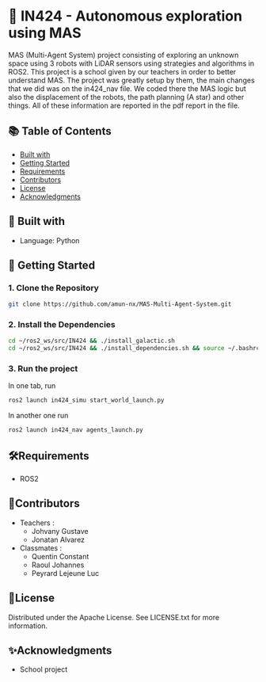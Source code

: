 # 🔧 IN424 - Autonomous exploration using MAS

MAS (Multi-Agent System) project consisting of exploring an unknown space using 3 robots with LiDAR sensors using strategies and algorithms in ROS2. 
This project is a school given by our teachers in order to better understand MAS. The project was greatly setup by them, the main changes that we did was on the in424_nav file. We coded there the MAS logic but also the displacement of the robots, the path planning (A star) and other things. 
All of these information are reported in the pdf report in the file.

## 📚 Table of Contents

- [Built with](#-built-with)
- [Getting Started](#-getting-started)
- [Requirements](#requirements)
- [Contributors](#contributors)
- [License](#license)
- [Acknowledgments](#acknowledgments)


## 🧠 Built with 

- Language: Python 

## 🚀 Getting Started

### 1. Clone the Repository
```bash
git clone https://github.com/amun-nx/MAS-Multi-Agent-System.git
```

### 2. Install the Dependencies 
```bash
cd ~/ros2_ws/src/IN424 && ./install_galactic.sh
cd ~/ros2_ws/src/IN424 && ./install_dependencies.sh && source ~/.bashrc
```
### 3. Run the project 
In one tab, run 
```bash
ros2 launch in424_simu start_world_launch.py
```
In another one run
```bash
ros2 launch in424_nav agents_launch.py
```

## 🛠Requirements
- ROS2

## 🤝Contributors
- Teachers :
  - Johvany Gustave
  - Jonatan Alvarez
- Classmates :
  - Quentin Constant
  - Raoul Johannes
  - Peyrard Lejeune Luc

## 📜License 
Distributed under the Apache License. See LICENSE.txt for more information.

## ✨Acknowledgments 
- School project 





